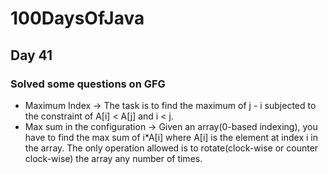 # 100DaysOfJava

## Day 41

### Solved some questions on GFG

* Maximum Index -> The task is to find the maximum of j - i subjected to the constraint of A[i] < A[j] and i < j.
* Max sum in the configuration -> Given an array(0-based indexing), you have to find the max sum of i*A[i] where A[i] is the element at index i in the array. The only operation allowed is to rotate(clock-wise or counter clock-wise) the array any number of times.